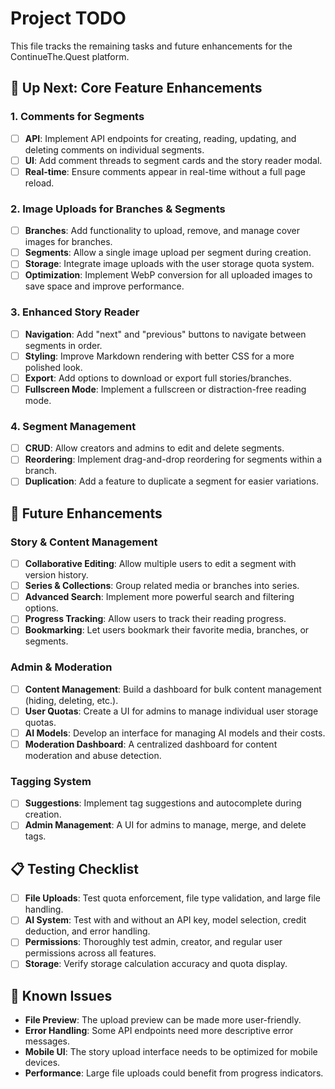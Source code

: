 # Project TODO

This file tracks the remaining tasks and future enhancements for the ContinueThe.Quest platform.

## 🚀 Up Next: Core Feature Enhancements

### 1. Comments for Segments
- [ ] **API**: Implement API endpoints for creating, reading, updating, and deleting comments on individual segments.
- [ ] **UI**: Add comment threads to segment cards and the story reader modal.
- [ ] **Real-time**: Ensure comments appear in real-time without a full page reload.

### 2. Image Uploads for Branches & Segments
- [ ] **Branches**: Add functionality to upload, remove, and manage cover images for branches.
- [ ] **Segments**: Allow a single image upload per segment during creation.
- [ ] **Storage**: Integrate image uploads with the user storage quota system.
- [ ] **Optimization**: Implement WebP conversion for all uploaded images to save space and improve performance.

### 3. Enhanced Story Reader
- [ ] **Navigation**: Add "next" and "previous" buttons to navigate between segments in order.
- [ ] **Styling**: Improve Markdown rendering with better CSS for a more polished look.
- [ ] **Export**: Add options to download or export full stories/branches.
- [ ] **Fullscreen Mode**: Implement a fullscreen or distraction-free reading mode.

### 4. Segment Management
- [ ] **CRUD**: Allow creators and admins to edit and delete segments.
- [ ] **Reordering**: Implement drag-and-drop reordering for segments within a branch.
- [ ] **Duplication**: Add a feature to duplicate a segment for easier variations.

## 🔧 Future Enhancements

### Story & Content Management
- [ ] **Collaborative Editing**: Allow multiple users to edit a segment with version history.
- [ ] **Series & Collections**: Group related media or branches into series.
- [ ] **Advanced Search**: Implement more powerful search and filtering options.
- [ ] **Progress Tracking**: Allow users to track their reading progress.
- [ ] **Bookmarking**: Let users bookmark their favorite media, branches, or segments.

### Admin & Moderation
- [ ] **Content Management**: Build a dashboard for bulk content management (hiding, deleting, etc.).
- [ ] **User Quotas**: Create a UI for admins to manage individual user storage quotas.
- [ ] **AI Models**: Develop an interface for managing AI models and their costs.
- [ ] **Moderation Dashboard**: A centralized dashboard for content moderation and abuse detection.

### Tagging System
- [ ] **Suggestions**: Implement tag suggestions and autocomplete during creation.
- [ ] **Admin Management**: A UI for admins to manage, merge, and delete tags.

## 📋 Testing Checklist

- [ ] **File Uploads**: Test quota enforcement, file type validation, and large file handling.
- [ ] **AI System**: Test with and without an API key, model selection, credit deduction, and error handling.
- [ ] **Permissions**: Thoroughly test admin, creator, and regular user permissions across all features.
- [ ] **Storage**: Verify storage calculation accuracy and quota display.

## 🐛 Known Issues

- **File Preview**: The upload preview can be made more user-friendly.
- **Error Handling**: Some API endpoints need more descriptive error messages.
- **Mobile UI**: The story upload interface needs to be optimized for mobile devices.
- **Performance**: Large file uploads could benefit from progress indicators.
